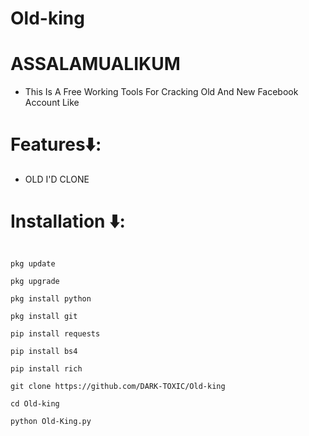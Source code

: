 # Old-king
# ASSALAMUALIKUM

* This Is A Free Working Tools For Cracking Old And New Facebook Account Like 

# Features⬇️:
* OLD I'D CLONE

# Installation ⬇️:

```

pkg update

pkg upgrade

pkg install python

pkg install git

pip install requests

pip install bs4

pip install rich

git clone https://github.com/DARK-TOXIC/Old-king

cd Old-king

python Old-King.py

